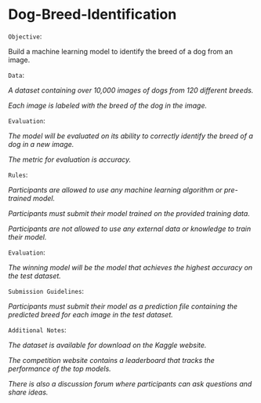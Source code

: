 # Dog-Breed-Identification


`Objective`:

Build a machine learning model to identify the breed of a dog from an image.

`Data`:

*A dataset containing over 10,000 images of dogs from 120 different breeds.*

*Each image is labeled with the breed of the dog in the image.*

`Evaluation`:

*The model will be evaluated on its ability to correctly identify the breed of a dog in a new image.*

*The metric for evaluation is accuracy.*

`Rules`:

*Participants are allowed to use any machine learning algorithm or pre-trained model.*

*Participants must submit their model trained on the provided training data.*

*Participants are not allowed to use any external data or knowledge to train their model.*

`Evaluation`:

*The winning model will be the model that achieves the highest accuracy on the test dataset.*

`Submission Guidelines`:

*Participants must submit their model as a prediction file containing the predicted breed for each image in the test dataset.*

`Additional Notes`:

*The dataset is available for download on the Kaggle website.*

*The competition website contains a leaderboard that tracks the performance of the top models.*

*There is also a discussion forum where participants can ask questions and share ideas.*
